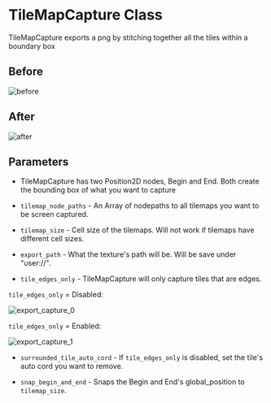 # TileMapCapture Class

TileMapCapture exports a png by stitching together all the tiles within a boundary box

## Before
![before](https://user-images.githubusercontent.com/59773291/148150254-f9fde7a9-79ba-4766-8609-202deec8e2c4.PNG)

## After
![after](https://user-images.githubusercontent.com/59773291/148150266-77171703-1794-4e72-aee2-309edb443951.PNG)

## Parameters
- TileMapCapture has two Position2D nodes, Begin and End. Both create the bounding box of what you want to capture

- `tilemap_node_paths` - An Array of nodepaths to all tilemaps you want to be screen captured.

- `tilemap_size` - Cell size of the tilemaps. Will not work if tilemaps have different cell sizes.

- `export_path` - What the texture's path will be. Will be save under "user://".

- `tile_edges_only` - TileMapCapture will only capture tiles that are edges. 

`tile_edges_only` = Disabled:

![export_capture_0](https://user-images.githubusercontent.com/59773291/148151136-8273e53e-700e-4cf3-83da-cb6329df2225.png)

`tile_edges_only` = Enabled:

![export_capture_1](https://user-images.githubusercontent.com/59773291/148151141-ca1dfc8e-5203-4fdc-b82b-aeeebf2b83bb.png)

- `surrounded_tile_auto_cord` - If `tile_edges_only` is disabled, set the tile's auto cord you want to remove.

- `snap_begin_and_end` - Snaps the Begin and End's global_position to `tilemap_size`. 


